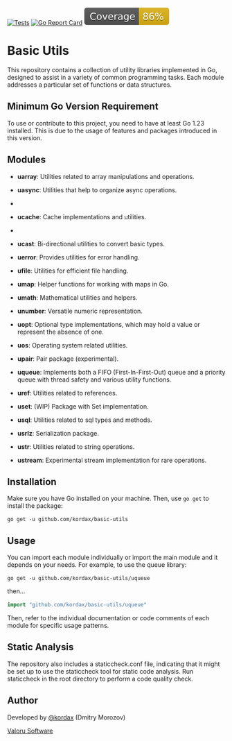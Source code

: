 [![Tests](https://github.com/kordax/basic-utils/actions/workflows/Tests.yml/badge.svg?branch=main)](https://github.com/kordax/basic-utils/actions/workflows/Tests.yml)
[![Go Report Card](https://goreportcard.com/badge/github.com/kordax/basic-utils)](https://goreportcard.com/report/github.com/kordax/basic-utils)
[![Coverage](https://raw.githubusercontent.com/kordax/basic-utils/badges/.badges/main/coverage.svg)](https://github.com/kordax/basic-utils/tree/badges)

# Basic Utils

This repository contains a collection of utility libraries implemented in Go, designed to assist in a variety of common
programming tasks. Each module addresses a particular set of functions or data structures.

## Minimum Go Version Requirement

To use or contribute to this project, you need to have at least Go 1.23 installed.
This is due to the usage of features and packages introduced in this version.

## Modules

- **uarray**: Utilities related to array manipulations and operations.

- **uasync**: Utilities that help to organize async operations.
- 
- **ucache**: Cache implementations and utilities.
- 
- **ucast**: Bi-directional utilities to convert basic types.

- **uerror**: Provides utilities for error handling.

- **ufile**: Utilities for efficient file handling.

- **umap**: Helper functions for working with maps in Go.

- **umath**: Mathematical utilities and helpers.

- **unumber**: Versatile numeric representation.

- **uopt**: Optional type implementations, which may hold a value or represent the absence of one.

- **uos**: Operating system related utilities.

- **upair**: Pair package (experimental).

- **uqueue**: Implements both a FIFO (First-In-First-Out) queue and a priority queue with thread safety and various
  utility functions.

- **uref**: Utilities related to references.

- **uset**: (WIP) Package with Set implementation.

- **usql**: Utilities related to sql types and methods.

- **usrlz**: Serialization package.

- **ustr**: Utilities related to string operations.

- **ustream**: Experimental stream implementation for rare operations.

## Installation

Make sure you have Go installed on your machine. Then, use `go get` to install the package:

```shell
go get -u github.com/kordax/basic-utils
```

## Usage

You can import each module individually or import the main module and it depends on your needs. For example, to use the
queue library:

```shell
go get -u github.com/kordax/basic-utils/uqueue
```

then...

```go
import "github.com/kordax/basic-utils/uqueue"
```

Then, refer to the individual documentation or code comments of each module for specific usage patterns.

## Static Analysis

The repository also includes a staticcheck.conf file, indicating that it might be set up to use the staticcheck tool for
static code analysis. Run staticcheck in the root directory to perform a code quality check.

## Author

Developed by [@kordax](mailto:dmorozov@valoru-software.com) (Dmitry Morozov)

[Valoru Software](https://valoru-software.com)

